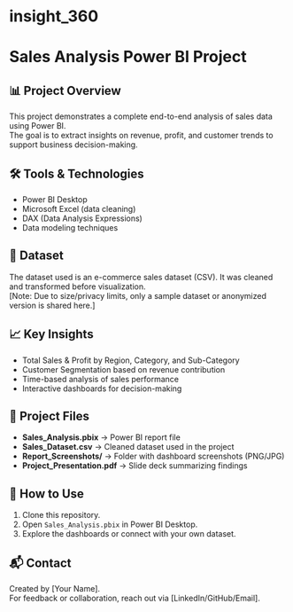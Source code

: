 # insight_360
# Sales Analysis Power BI Project

## 📊 Project Overview
This project demonstrates a complete end-to-end analysis of sales data using Power BI.  
The goal is to extract insights on revenue, profit, and customer trends to support business decision-making.

## 🛠 Tools & Technologies
- Power BI Desktop  
- Microsoft Excel (data cleaning)  
- DAX (Data Analysis Expressions)  
- Data modeling techniques  

## 📂 Dataset
The dataset used is an e-commerce sales dataset (CSV). It was cleaned and transformed before visualization.  
[Note: Due to size/privacy limits, only a sample dataset or anonymized version is shared here.]

## 📈 Key Insights
- Total Sales & Profit by Region, Category, and Sub-Category  
- Customer Segmentation based on revenue contribution  
- Time-based analysis of sales performance  
- Interactive dashboards for decision-making  

## 📑 Project Files
- **Sales_Analysis.pbix** → Power BI report file  
- **Sales_Dataset.csv** → Cleaned dataset used in the project  
- **Report_Screenshots/** → Folder with dashboard screenshots (PNG/JPG)  
- **Project_Presentation.pdf** → Slide deck summarizing findings  

## 🚀 How to Use
1. Clone this repository.  
2. Open `Sales_Analysis.pbix` in Power BI Desktop.  
3. Explore the dashboards or connect with your own dataset.  

## 📬 Contact
Created by [Your Name].  
For feedback or collaboration, reach out via [LinkedIn/GitHub/Email].
